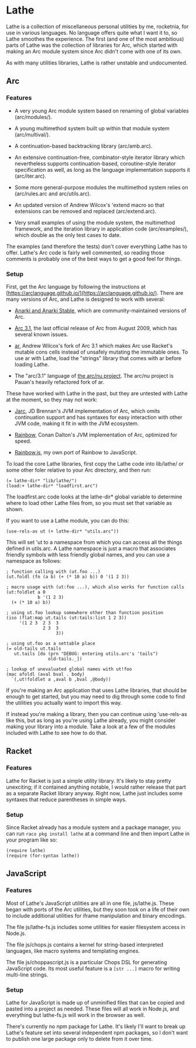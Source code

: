 # Lathe

Lathe is a collection of miscellaneous personal utilities by me,
rocketnia, for use in various languages. No language offers quite what
I want it to, so Lathe smoothes the experience. The first (and one of
the most ambitious) parts of Lathe was the collection of libraries for
Arc, which started with making an Arc module system since Arc didn't
come with one of its own.

As with many utilities libraries, Lathe is rather unstable and
undocumented.


## Arc


### Features

  - A very young Arc module system based on renaming of global
      variables (arc/modules/).

  - A young multimethod system built up within that module system
      (arc/multival/).

  - A continuation-based backtracking library (arc/amb.arc).

  - An extensive continuation-free, combinator-style iterator library
      which nevertheless supports continuation-based, coroutine-style
      iterator specification as well, as long as the language
      implementation supports it (arc/iter.arc).

  - Some more general-purpose modules the multimethod system relies on
      (arc/rules.arc and arc/utils.arc).

  - An updated version of Andrew Wilcox's 'extend macro so that
      extensions can be removed and replaced (arc/extend.arc).

  - Very small examples of using the module system, the multimethod
      framework, and the iteration library in application code
      (arc/examples/), which double as the only test cases to date.

The examples (and therefore the tests) don't cover everything Lathe
has to offer. Lathe's Arc code is fairly well commented, so reading
those comments is probably one of the best ways to get a good feel for
things.


### Setup

First, get the Arc language by following the instructions at [https://arclanguage.github.io/](https://arclanguage.github.io/).
There are many versions of Arc, and Lathe is designed to work with
several:

* [Anarki and Anarki Stable](https://arclanguage.github.io/), which
  are community-maintained versions of Arc.

* [Arc 3.1](http://arclanguage.org/item?id=10254), the last official
  release of Arc from August 2009, which has several known issues.

* [ar](https://github.com/awwx/ar), Andrew Wilcox's fork of Arc 3.1
  which makes Arc use Racket's mutable cons cells instead of unsafely
  mutating the immutable ones. To use ar with Lathe, load the
  "strings" library that comes with ar before loading Lathe.

* The "arc/3.1" language of [the arc/nu
  project](https://github.com/arclanguage/arc-nu). The arc/nu project
  is Pauan's heavily refactored fork of ar.

These have worked with Lathe in the past, but they are untested with
Lathe at the moment, so they may not work:

* [Jarc](http://jarc.sourceforge.net/), JD Brennan's JVM
  implementation of Arc, which omits continuation support and has
  syntaxes for easy interaction with other JVM code, making it fit in
  with the JVM ecosystem.

* [Rainbow](https://github.com/conanite/rainbow), Conan Dalton's JVM
  implementation of Arc, optimized for speed.

* [Rainbow.js](https://github.com/conanite/rainbow), my own port of
  Rainbow to JavaScript.

To load the core Lathe libraries, first copy the Lathe code into
lib/lathe/ or some other foler relative to your Arc directory, and
then run:

```
(= lathe-dir* "lib/lathe/")
(load:+ lathe-dir* "loadfirst.arc")
```

The loadfirst.arc code looks at the lathe-dir* global variable to
determine where to load other Lathe files from, so you must set that
variable as shown.

If you want to use a Lathe module, you can do this:

```
(use-rels-as ut (+ lathe-dir* "utils.arc"))
```

This will set 'ut to a namespace from which you can access all the
things defined in utils.arc. A Lathe namespace is just a macro that
associates friendly symbols with less friendly global names, and you
can use a namespace as follows:

```
; function calling with (ut.foo ...)
(ut.foldl (fn (a b) (+ (* 10 a) b)) 0 '(1 2 3))

; macro usage with (ut:foo ...), which also works for function calls
(ut:foldlet a 0
            b '(1 2 3)
  (+ (* 10 a) b))

; using ut.foo lookup somewhere other than function position
(iso (flat:map ut.tails (ut:tails:list 1 2 3))
     '(1 2 3  2 3  3
              2 3  3
                   3))

; using ut.foo as a settable place
(= old-tails ut.tails
   ut.tails [do (prn "DEBUG: entering utils.arc's 'tails")
                old-tails._])

; lookup of unevaluated global names with ut!foo
(mac afoldl (aval bval . body)
  `(,ut!foldlet a ,aval b ,bval ,@body))
```

If you're making an Arc application that uses Lathe libraries, that
should be enough to get started, but you may need to dig through some
code to find the utilities you actually want to import this way.

If instead you're making a library, then you can continue using
'use-rels-as like this, but as long as you're using Lathe already,
you might consider making your library into a module. Take a look at a
few of the modules included with Lathe to see how to do that.


## Racket


### Features

Lathe for Racket is just a simple utility library. It's likely to stay
pretty unexciting; if it contained anything notable, I would rather
release that part as a separate Racket library anyway. Right now,
Lathe just includes some syntaxes that reduce parentheses in simple
ways.


### Setup

Since Racket already has a module system and a package manager, you
can run `raco pkg install lathe` at a command line and then import
Lathe in your program like so:

```
(require lathe)
(require (for-syntax lathe))
```


## JavaScript


### Features

Most of Lathe's JavaScript utilities are all in one file, js/lathe.js.
These began with ports of the Arc utilities, but they soon took on a
life of their own to include additional utilities for iframe
manipulation and binary encodings.

The file js/lathe-fs.js includes some utilities for easier filesystem
access in Node.js.

The file js/chops.js contains a kernel for string-based interpreted
languages, like macro systems and templating engines.

The file js/choppascript.js is a particular Chops DSL for generating
JavaScript code. Its most useful feature is a `[str ...]` macro for
writing multi-line strings.


### Setup

Lathe for JavaScript is made up of unminified files that can be copied
and pasted into a project as needed. These files will all work in
Node.js, and everything but lathe-fs.js will work in the browser as
well.

There's currently no npm package for Lathe. It's likely I'll want to
break up Lathe's feature set into several independent npm packages, so
I don't want to publish one large package only to delete from it over
time.
